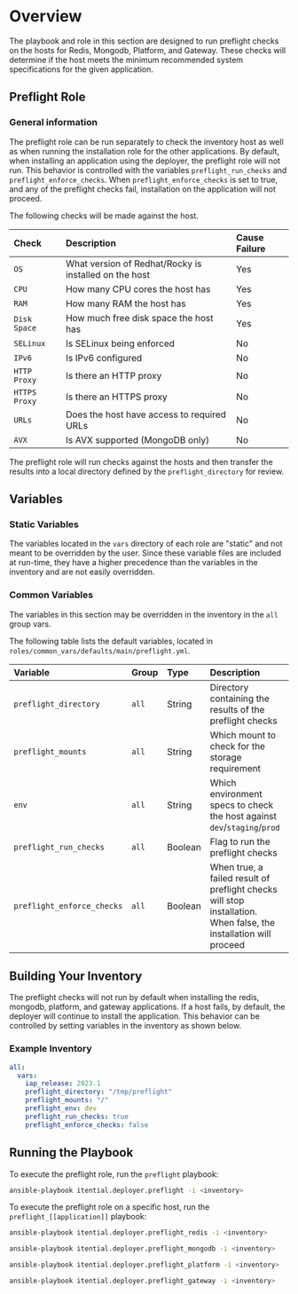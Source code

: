 # Overview

The playbook and role in this section are designed to run preflight checks on the hosts for Redis, Mongodb, Platform, and Gateway. These checks will determine if the host meets the minimum recommended system specifications for the given application.

## Preflight Role

### General information

The preflight role can be run separately to check the inventory host as well as when running the installation role for the other applications. By default, when installing an application using the deployer, the preflight role will not run. This behavior is controlled with the variables `preflight_run_checks` and `preflight_enforce_checks`. When `preflight_enforce_checks` is set to true, and any of the preflight checks fail, installation on the application will not proceed.

The following checks will be made against the host.

| Check | Description | Cause Failure
| :---- | :---------- | :----------
| `OS`  | What version of Redhat/Rocky is installed on the host | Yes
| `CPU` | How many CPU cores the host has | Yes
| `RAM` | How many RAM the host has | Yes
| `Disk Space` | How much free disk space the host has | Yes
| `SELinux` | Is SELinux being enforced | No
| `IPv6` | Is IPv6 configured | No
| `HTTP Proxy` | Is there an HTTP proxy | No
| `HTTPS Proxy` | Is there an HTTPS proxy | No
| `URLs` | Does the host have access to required URLs | No
| `AVX` | Is AVX supported (MongoDB only) | No

The preflight role will run checks against the hosts and then transfer the results into a local directory defined by the `preflight_directory` for review.

## Variables

### Static Variables

The variables located in the `vars` directory of each role are "static" and not meant to be overridden by the user.  Since these variable files are included at run-time, they have a higher precedence than the variables in the inventory and are not easily overridden.

### Common Variables

The variables in this section may be overridden in the inventory in the `all` group vars.

The following table lists the default variables, located in `roles/common_vars/defaults/main/preflight.yml`.

| Variable | Group | Type | Description | Default Value
| :------- | :---- | :--- | :---------- | :------------
| `preflight_directory` | `all` | String | Directory containing the results of the preflight checks  |`/tmp/preflight`
| `preflight_mounts` | `all` | String | Which mount to check for the storage requirement | `/`
| `env` | `all` | String | Which environment specs to check the host against `dev`/`staging`/`prod`   | `dev`
| `preflight_run_checks` | `all` | Boolean | Flag to run the preflight checks | `true`
| `preflight_enforce_checks` | `all` | Boolean | When true, a failed result of preflight checks will stop installation. When false, the installation will proceed  | `false`

## Building Your Inventory

The preflight checks will not run by default when installing the redis, mongodb, platform, and gateway applications. If a host fails, by default, the deployer will continue to install the application. This behavior can be controlled by setting variables in the inventory as shown below.

### Example Inventory

```yaml
all:
  vars:
    iap_release: 2023.1
    preflight_directory: "/tmp/preflight"
    preflight_mounts: "/"
    preflight_env: dev
    preflight_run_checks: true
    preflight_enforce_checks: false
```

## Running the Playbook

To execute the preflight role, run the `preflight` playbook:

```bash
ansible-playbook itential.deployer.preflight -i <inventory>
```

To execute the preflight role on a specific host, run the `preflight_[[application]]` playbook:

```bash
ansible-playbook itential.deployer.preflight_redis -i <inventory>

ansible-playbook itential.deployer.preflight_mongodb -i <inventory>

ansible-playbook itential.deployer.preflight_platform -i <inventory>

ansible-playbook itential.deployer.preflight_gateway -i <inventory>
```
